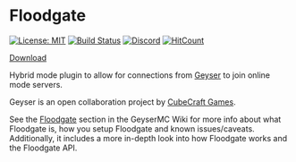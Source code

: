 # Floodgate

[![License: MIT](https://img.shields.io/badge/license-MIT-blue.svg)](LICENSE)
[![Build Status](https://github.com/GeyserMC/Floodgate/actions/workflows/build.yml/badge.svg?branch=master)](https://github.com/GeyserMC/Floodgate/actions/workflows/build.yml?query=branch%3Amaster)
[![Discord](https://img.shields.io/discord/613163671870242838.svg?color=%237289da&label=discord)](http://discord.geysermc.org/)
[![HitCount](https://hits.dwyl.com/GeyserMC/Floodgate.svg)](http://hits.dwyl.com/GeyserMC/Floodgate)

[Download](https://geysermc.org/download/?project=floodgate)

Hybrid mode plugin to allow for connections from [Geyser](https://github.com/GeyserMC/Geyser) to join online mode servers.

Geyser is an open collaboration project by [CubeCraft Games](https://cubecraft.net).

See the [Floodgate](https://geysermc.org/wiki/floodgate/) section in the GeyserMC Wiki for more info about what Floodgate is, how you setup Floodgate and known issues/caveats. Additionally, it includes a more in-depth look into how Floodgate works and the Floodgate API.

